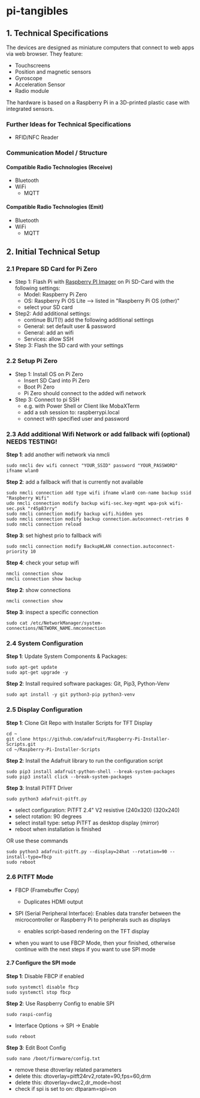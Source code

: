 # pi-tangibles


## 1. Technical Specifications

The devices are designed as miniature computers that connect to web apps via web browser.
They feature:
- Touchscreens
- Position and magnetic sensors
- Gyroscope
- Acceleration Sensor
- Radio module

The hardware is based on a Raspberry Pi in a 3D-printed plastic case with integrated sensors.

### Further Ideas for Technical Specifications
- RFID/NFC Reader

### Communication Model / Structure

#### Compatible Radio Technologies (Receive)
- Bluetooth
- WiFi
    - MQTT


#### Compatible Radio Technologies (Emit)
- Bluetooth
- WiFi
    - MQTT

## 2. Initial Technical Setup

### 2.1 Prepare SD Card for Pi Zero
- Step 1: Flash Pi with [Raspberry PI Imager](https://www.raspberrypi.com/software/) on Pi SD-Card with the following settings:
    - Model: Raspberry Pi Zero
    - OS:  Raspberry Pi OS Lite --> listed in "Raspberry Pi OS (other)"
    - select your SD card
- Step2: Add additional settings:
    - continue BUT(!) add the following additional settings
    - General: set default user & password
    - General: add an wifi
    - Services: allow SSH
- Step 3: Flash the SD card with your settings

### 2.2 Setup Pi Zero 
- Step 1: Install OS on Pi Zero
    - Insert SD Card into Pi Zero
    - Boot Pi Zero
    - Pi Zero should connect to the added wifi network
- Step 3: Connect to pi SSH 
    - e.g. with Power Shell or Client like MobaXTerm
    - add a ssh session to: raspberrypi.local
    - connect with specified user and password

### 2.3 Add additional Wifi Network or add fallback wifi (optional) NEEDS TESTING!
**Step 1**: add another wifi network via nmcli
```console
sudo nmcli dev wifi connect "YOUR_SSID" password "YOUR_PASSWORD" ifname wlan0
```

**Step 2**: add a fallback wifi that is currently not available
```console
sudo nmcli connection add type wifi ifname wlan0 con-name backup ssid "Raspberry Wifi"
udo nmcli connection modify backup wifi-sec.key-mgmt wpa-psk wifi-sec.psk "r45p83rry"
sudo nmcli connection modify backup wifi.hidden yes
sudo nmcli connection modify backup connection.autoconnect-retries 0
sudo nmcli connection reload
```

**Step 3**: set highest prio to fallback wifi
```console
sudo nmcli connection modify BackupWLAN connection.autoconnect-priority 10
```

**Step 4**: check your setup wifi
```console
nmcli connection show
nmcli connection show backup
```

**Step 2**: show connections
```console
nmcli connection show
```
**Step 3**: inspect a specific connection
```console
sudo cat /etc/NetworkManager/system-connections/NETWORK_NAME.nmconnection
```

### 2.4 System Configuration 
**Step 1**: Update System Components & Packages:
```console
sudo apt-get update
sudo apt-get upgrade -y
```
**Step 2**: Install required software packages: Git, Pip3, Python-Venv
```console
sudo apt install -y git python3-pip python3-venv
```

### 2.5 Display Configuration 
**Step 1**: Clone Git Repo with Installer Scripts for TFT Display
```console
cd ~
git clone https://github.com/adafruit/Raspberry-Pi-Installer-Scripts.git
cd ~/Raspberry-Pi-Installer-Scripts
```

**Step 2**: Install the Adafruit library to run the configuration script
```console
sudo pip3 install adafruit-python-shell --break-system-packages
sudo pip3 install click --break-system-packages
```

**Step 3**: Install PiTFT Driver
```console
sudo python3 adafruit-pitft.py
```
- select configuration: PiTFT 2.4" V2 resistive (240x320) (320x240)
- select rotation: 90 degrees
- select install type: setup PiTFT as desktop display (mirror)
- reboot when installation is finished

OR use these commands
```console
sudo python3 adafruit-pitft.py --display=24hat --rotation=90 --install-type=fbcp
sudo reboot
```

### 2.6 PiTFT Mode
- FBCP (Framebuffer Copy)
    - Duplicates HDMI output
- SPI (Serial Peripheral Interface): Enables data transfer between the microcontroller or Raspberry Pi to peripherals such as displays 
    - enables script-based rendering on the TFT display

- when you want to use FBCP Mode, then your finished, otherwise continue with the next steps if you want to use SPI mode

  
#### 2.7 Configure the SPI mode
**Step 1**: Disable FBCP if enabled
```console
sudo systemctl disable fbcp
sudo systemctl stop fbcp
```

**Step 2**: Use Raspberry Config to enable SPI
```console
sudo raspi-config
```
- Interface Options → SPI → Enable
```console
sudo reboot
```

**Step 3**: Edit Boot Config
```console
sudo nano /boot/firmware/config.txt
```
- remove these dtoverlay related parameters
- delete this: dtoverlay=pitft24rv2,rotate=90,fps=60,drm
- delete this: dtoverlay=dwc2,dr_mode=host
- check if spi is set to on: dtparam=spi=on


